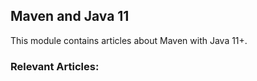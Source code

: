 ## Maven and Java 11

This module contains articles about Maven with Java 11+.

### Relevant Articles: 

